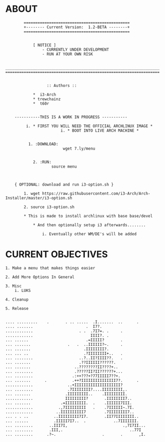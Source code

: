# ABOUT
	       	==============================================
	       	+-------- Current Version:  1.2-BETA --------+
	       	==============================================
	       	
	       
				[ NOTICE ]
					- CURRENTLY UNDER DEVELOPMENT
					- RUN AT YOUR OWN RISK
		

	___________________________________________________________________
	===================================================================


		              :: Authors ::
			
			 	*  i3-Arch
			  	* trewchainz
			  	*  t60r
			
			
		-----------THIS IS A WORK IN PROGRESS -----------

             i. * FIRST YOU WILL NEED THE OFFICIAL ARCHLINUX IMAGE *
			  				i. * BOOT INTO LIVE ARCH MACHINE *
			  
			  
			  1. :DOWNLOAD: 
                             wget 7.ly/menu         
           
               
                2. :RUN: 
                        source menu


		
		{ OPTIONAL: download and run i3-option.sh }
		
			1. wget https://raw.githubusercontent.com/i3-Arch/Arch-Installer/master/i3-option.sh
		
			2. source i3-option.sh

			* This is made to install archlinux with base base/devel
			
				* And then optionally setup i3 afterwards........
			
					i. Eventually other WM/DE's will be added


		





# CURRENT OBJECTIVES
	
	1. Make a menu that makes things easier

	2. Add More Options In General

	3. Misc
		i. LUKS

	4. Cleanup

	5. Release

	       
	.... .........    .       . .. .....  .I.......  ..      .                     
	.... .......                       .  I7?.                                     
	............                    . .  .7I7=. .     .                            
	............                         IIII?. .                                  
	... ......                         .=IIIII?       .                            
	... .......                .   .  ..IIIIII?~.     .                            
	... .......                       .IIIIIIII?.                                  
	... ... ..                        .?IIIIIIII+..   .                            
	... ........                    ..?..II?IIII??.   .                            
	... .......                     .??IIIIII??????.                               
	... .......                   ..????????II????+..                               
	... ........                  .?????II?II??????+...                            
	... ........                 .:++???+?77IIIII7??+.                             
	... .......      .           .++?IIIIIIIIIIIIIII7?.      .                     
	............               ..+IIIIIIIIIIIIIIIIIIII?                            
	... ........               .7IIIIIIII?....IIIIIIIII,.                          
	... .......               .IIIIIIIII..    .IIIIIIIII.                          
	............              IIIIIIIII?       .IIIIIIII7..                        
	... .......             .=IIIIIIIII.  .    .IIIIII7III.                        
	............           .,7IIIIIIIII   .    .7IIIIII~.7I.                       
	............          ..IIIIIIIIII7        .7IIIIIIII7..                       
	... . . ..           ..IIIIIIIII7I7.       .II77IIIIIIII..                     
	... ......           .IIIII7I7..  .            ..7IIIIIII.                     
	... ........       ..III7I,                        .,7I7II...                  
	... ........       .III,.                             ..77I                    
	... ........      .?~.                    .       .       ,I.  
